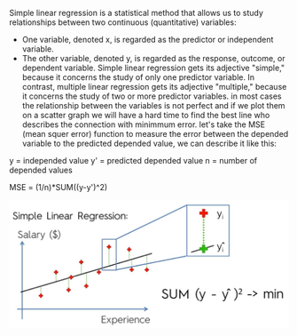 Simple linear regression is a statistical method that allows us to study relationships between two continuous (quantitative) variables:
* One variable, denoted x, is regarded as the predictor or independent variable.
* The other variable, denoted y, is regarded as the response, outcome, or dependent variable.
Simple linear regression gets its adjective "simple," because it concerns the study of only one predictor variable. In contrast, multiple linear regression gets its adjective "multiple," because it concerns the study of two or more predictor variables.
in most cases the relationship between the variables is not perfect and if we plot them on a scatter graph we will have a hard time
to find the best line who describes the connection with minimmum error.
let's take the MSE (mean squer error) function to measure the error between the depended variable to the predicted depended value,
we can describe it like this:

y  = independed value
y' = predicted depended value
n  = number of depended values

MSE = (1/n)*SUM((y-y')^2)


![picture ](https://github.com/amitsason/Machine-Learning/blob/master/Regression/Simple%20Linear%20Regression/mse%20example.JPG)
